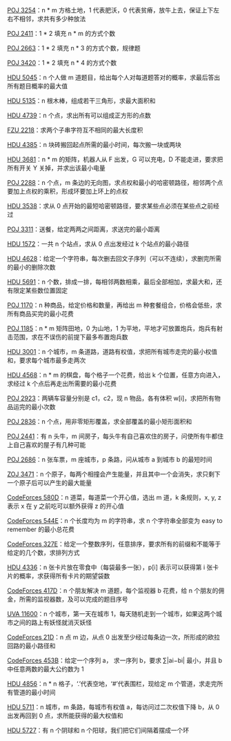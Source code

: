 [POJ 3254](https://github.com/Hapoa/Accepted/blob/master/05%20-%20%E7%8A%B6%E5%8E%8Bdp/001%20-%20POJ%203254.md)：n * m 方格土地，1 代表肥沃，0 代表贫瘠，放牛上去，保证上下左右不相邻，求共有多少种放法

[POJ 2411](https://github.com/Hapoa/Accepted/blob/master/05%20-%20%E7%8A%B6%E5%8E%8Bdp/002%20-%20POJ%202411.md)：1 * 2 填充 n * m 的方式个数

[POJ 2663](https://github.com/Hapoa/Accepted/blob/master/05%20-%20%E7%8A%B6%E5%8E%8Bdp/003%20-%20POJ%202663.md)：1 * 2 填充 n * 3 的方式个数，规律题

[POJ 3420](https://github.com/Hapoa/Accepted/blob/master/05%20-%20%E7%8A%B6%E5%8E%8Bdp/004%20-%20POJ%203420.md)：1 * 2 填充 n * 4 的方式个数

[HDU 5045](https://github.com/Hapoa/Accepted/blob/master/05%20-%20%E7%8A%B6%E5%8E%8Bdp/005%20-%20HDU%205045.md)：n 个人做 m 道题目，给出每个人对每道题答对的概率，求最后答出所有题目概率的最大值

[HDU 5135](https://github.com/Hapoa/Accepted/blob/master/05%20-%20%E7%8A%B6%E5%8E%8Bdp/006%20-%20HDU%205135.md)：n 根木棒，组成若干三角形，求最大面积和

[HDU 4739](https://github.com/Hapoa/Accepted/blob/master/05%20-%20%E7%8A%B6%E5%8E%8Bdp/007%20-%20HDU%204739.md)：n 个点，求出所有可以组成正方形的点数

[FZU 2218](https://github.com/Hapoa/Accepted/blob/master/05%20-%20%E7%8A%B6%E5%8E%8Bdp/008%20-%20FZU%202218.md)：求两个子串字符互不相同的最大长度积

[HDU 4385](https://github.com/Hapoa/Accepted/blob/master/05%20-%20%E7%8A%B6%E5%8E%8Bdp/009%20-%20HDU%204385.md)：n 块砖搬回起点所需的最小时间，每次搬一块或两块

[HDU 3681](https://github.com/Hapoa/Accepted/blob/master/05%20-%20%E7%8A%B6%E5%8E%8Bdp/010%20-%20HDU%203681.md)：n * m 的矩阵，机器人从 F 出发，G 可以充电，D 不能走进，要求把所有开关 Y 关掉，并求出该最小电量

[POJ 2288](https://github.com/Hapoa/Accepted/blob/master/05%20-%20%E7%8A%B6%E5%8E%8Bdp/011%20-%20POJ%202288.md)：n 个点，m 条边的无向图，求点权和最小的哈密顿路径，相邻两个点要加上点权的乘积，形成环要加上环上的点权

[HDU 3538](https://github.com/Hapoa/Accepted/blob/master/05%20-%20%E7%8A%B6%E5%8E%8Bdp/012%20-%20HDU%203538.md)：求从 0 点开始的最短哈密顿路径，要求某些点必须在某些点之前经过

[POJ 3311](https://github.com/Hapoa/Accepted/blob/master/05%20-%20%E7%8A%B6%E5%8E%8Bdp/013%20-%20POJ%203311.md)：送餐，给定两两之间距离，求送完的最小距离

[HDU 1572](https://github.com/Hapoa/Accepted/blob/master/05%20-%20%E7%8A%B6%E5%8E%8Bdp/033%20-%20HDU%201572.md)：一共 n 个站点，求从 0 点出发经过 k 个站点的最小路径

[HDU 4628](https://github.com/Hapoa/Accepted/blob/master/05%20-%20%E7%8A%B6%E5%8E%8Bdp/014%20-%20HDU%204628.md)：给定一个字符串，每次删去回文子序列（可以不连续），求删完所需的最小的删除次数

[HDU 5691](https://github.com/Hapoa/Accepted/blob/master/05%20-%20%E7%8A%B6%E5%8E%8Bdp/015%20-%20HDU%205691.md)：n 个数，排成一排，每相邻两数相乘，最后全部相加，求最大和，还有限定某些数位置固定

[POJ 1170](https://github.com/Hapoa/Accepted/blob/master/05%20-%20%E7%8A%B6%E5%8E%8Bdp/016%20-%20POJ%201170.md)：n 种商品，给定价格和数量，再给出 m 种套餐组合，价格会低些，求所有商品买完的最小花费

[POJ 1185](https://github.com/Hapoa/Accepted/blob/master/05%20-%20%E7%8A%B6%E5%8E%8Bdp/017%20-%20POJ%201185.md)：n * m 矩阵田地，0 为山地，1 为平地，平地才可放置炮兵，炮兵有射击范围，求在不误伤的前提下最多布置炮兵数

[HDU 3001](https://github.com/Hapoa/Accepted/blob/master/05%20-%20%E7%8A%B6%E5%8E%8Bdp/018%20-%20HDU%203001.md)：n 个城市，m 条道路，道路有权值，求把所有城市走完的最小权值和，要求每个城市最多走两次

[HDU 4568](https://github.com/Hapoa/Accepted/blob/master/05%20-%20%E7%8A%B6%E5%8E%8Bdp/019%20-%20HDU%204568.md)：n * m 的棋盘，每个格子一个花费，给出 k 个位置，任意方向进入，求经过 k 个点后再走出所需要的最小花费

[POJ 2923](https://github.com/Hapoa/Accepted/blob/master/05%20-%20%E7%8A%B6%E5%8E%8Bdp/020%20-%20POJ%202923.md)：两辆车容量分别是 c1，c2，现 n 物品，各有体积 w[i]，求把所有物品运完的最小次数

[POJ 2836](https://github.com/Hapoa/Accepted/blob/master/05%20-%20%E7%8A%B6%E5%8E%8Bdp/021%20-%20POJ%202836.md)：n 个点，用非零矩形覆盖，求全部覆盖的最小矩形面积和

[POJ 2441](https://github.com/Hapoa/Accepted/blob/master/05%20-%20%E7%8A%B6%E5%8E%8Bdp/022%20-%20POJ%202441.md)：有 n 头牛，m 间房子，每头牛有自己喜欢住的房子，问使所有牛都住上自己喜欢的屋子有几种可能

[POJ 2686](https://github.com/Hapoa/Accepted/blob/master/05%20-%20%E7%8A%B6%E5%8E%8Bdp/023%20-%20POJ%202686.md)：n 张车票，m 座城市，p 条路，问从城市 a 到城市 b 的最短时间

[ZOJ 3471](https://github.com/Hapoa/Accepted/blob/master/05%20-%20%E7%8A%B6%E5%8E%8Bdp/024%20-%20ZOJ%203471.md)：n 个原子，每两个相撞会产生能量，并且其中一个会消失，求只剩下一个原子后可以产生的最大能量

[CodeForces 580D](https://github.com/Hapoa/Accepted/blob/master/05%20-%20%E7%8A%B6%E5%8E%8Bdp/025%20-%20CodeForces%20580D.md)：n 道菜，每道菜一个开心值，选出 m 道，k 条规则，x, y, z 表示 x 在 y 之前吃可以额外获得 z 的开心值

[CodeForces 544E](https://github.com/Hapoa/Accepted/blob/master/05%20-%20%E7%8A%B6%E5%8E%8Bdp/026%20-%20CodeForces%20544E.md)：n 个长度均为 m 的字符串，求 n 个字符串全部变为 easy to remember 的最小总花费

[CodeForces 327E](https://github.com/Hapoa/Accepted/blob/master/05%20-%20%E7%8A%B6%E5%8E%8Bdp/027%20-%20CodeForces%20327E.md)：给定一个整数序列，任意排序，要求所有的前缀和不能等于给定的几个数，求排列方式

[HDU 4336](https://github.com/Hapoa/Accepted/blob/master/05%20-%20%E7%8A%B6%E5%8E%8Bdp/028%20-%20HDU%204336.md)：n 张卡片放在零食中（每袋最多一张），p[i] 表示可以获得第 i 张卡片的概率，求获得所有卡片的期望袋数

[CodeForces 417D](https://github.com/Hapoa/Accepted/blob/master/05%20-%20%E7%8A%B6%E5%8E%8Bdp/029%20-%20CodeForces%20417D.md)：n 个朋友解决 m 道题，每个监视器 b 花费，给 n 个朋友的佣金，所需的监视器数，及可以完成的题目序号

[UVA 11600](https://github.com/Hapoa/Accepted/blob/master/05%20-%20%E7%8A%B6%E5%8E%8Bdp/030%20-%20UVA%2011600.md)：n 个城市，第一天在城市 1，每天随机走到一个城市，如果这两个城市之间的路上有妖怪就消灭妖怪

[CodeForces 21D](https://github.com/Hapoa/Accepted/blob/master/05%20-%20%E7%8A%B6%E5%8E%8Bdp/031%20-%20CodeForces%2021D.md)：n 点 m 边，从点 0 出发至少经过每条边一次，所形成的欧拉回路的最小路径和

[CodeForces 453B](https://github.com/Hapoa/Accepted/blob/master/05%20-%20%E7%8A%B6%E5%8E%8Bdp/032%20-%20CodeForces%20453B.md)：给定一个序列 a， 求一序列 b，要求 ∑|ai−bi| 最小，并且 b 中任意两数的最大公约数为 1

[HDU 4856](https://github.com/Hapoa/Accepted/blob/master/05%20-%20%E7%8A%B6%E5%8E%8Bdp/034%20-%20HDU%204856.md)：n * n 格子，‘.’代表空地，‘#’代表围栏，现给定 m 个管道，求走完所有管道的最小时间

[HDU 5711](https://github.com/Hapoa/Accepted/blob/master/05%20-%20%E7%8A%B6%E5%8E%8Bdp/035%20-%20HDU%205711.md)：n 城市，m 条路，每城市有权值 a，每访问过二次权值下降 b，从 0 出发再回到 0 点，求所能获得的最大权值和

[HDU 5727](https://github.com/Hapoa/Accepted/blob/master/05%20-%20%E7%8A%B6%E5%8E%8Bdp/036%20-%20HDU%205727.md)：有 n 个阴球和 n 个阳球，我们把它们间隔着摆成一个环











